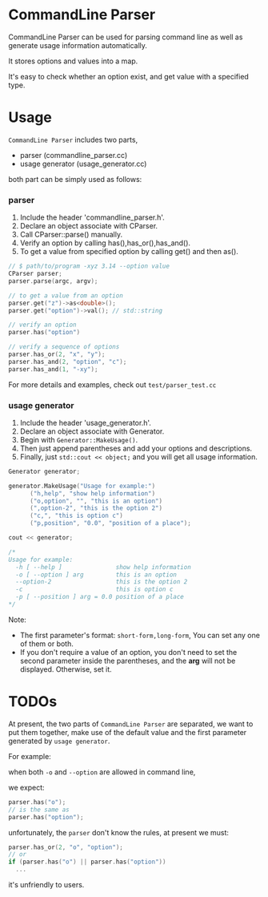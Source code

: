 # CommandLine Parser

CommandLine Parser can be used for parsing command line as well as generate usage information automatically.

It stores options and values into a map.

It's easy to check whether an option exist, and get value with a specified type.

# Usage

`CommandLine Parser` includes two parts,

* parser (commandline_parser.cc)
* usage generator (usage_generator.cc)

both part can be simply used as follows:

### parser

1. Include the header 'commandline_parser.h'.
2. Declare an object associate with CParser.
3. Call CParser::parse() manually.
4. Verify an option by calling has(),has_or(),has_and().
5. To get a value from specified option by calling get() and then as<T>().

```cpp
// $ path/to/program -xyz 3.14 --option value
CParser parser;
parser.parse(argc, argv);

// to get a value from an option
parser.get("z")->as<double>();
parser.get("option")->val(); // std::string

// verify an option
parser.has("option")

// verify a sequence of options
parser.has_or(2, "x", "y");
parser.has_and(2, "option", "c");
parser.has_and(1, "-xy");
```

For more details and examples, check out `test/parser_test.cc`

### usage generator

1. Include the header 'usage_generator.h'.
2. Declare an object associate with Generator.
3. Begin with `Generator::MakeUsage()`.
4. Then just append parentheses and add your options and descriptions.
5. Finally, just `std::cout << object;` and you will get all usage information.

```cpp
Generator generator;

generator.MakeUsage("Usage for example:")
      ("h,help", "show help information")
      ("o,option", "", "this is an option")
      (",option-2", "this is the option 2")
      ("c,", "this is option c")
      ("p,position", "0.0", "position of a place");

cout << generator;

/*
Usage for example:
  -h [ --help ]               show help information
  -o [ --option ] arg         this is an option
  --option-2                  this is the option 2
  -c                          this is option c
  -p [ --position ] arg = 0.0 position of a place
*/
```

Note: 

* The first parameter's format: `short-form,long-form`, You can set any one of them or both.
* If you don't require a value of an option, you don't need to set the second parameter inside the parentheses, and the **arg** will not be displayed. Otherwise, set it.

# TODOs

At present, the two parts of `CommandLine Parser` are separated, we want to put them together, make use of the default value and the first parameter generated by `usage generator`.

For example:

when both `-o` and `--option` are allowed in command line,

we expect:

```cpp
parser.has("o");
// is the same as
parser.has("option");
```

unfortunately, the `parser` don't know the rules, at present we must:

```cpp
parser.has_or(2, "o", "option");
// or
if (parser.has("o") || parser.has("option"))
  ...
```

 it's unfriendly to users.
